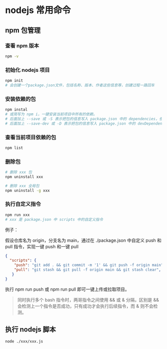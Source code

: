 # nodejs 常用命令

## npm 包管理

### 查看 npm 版本

```bash
npm -v
```

### 初始化 nodejs 项目

```bash
npm init
# 会创建一个package.json文件，包括名称、版本、作者这些信息等，创建过程一路回车
```

### 安装依赖的包

```bash
npm instal
# 或简写为 npm i，一键安装当前项目中所有的依赖。
# 后面加上 --save 或 -S 表示把包的信息写入 package.json 中的 dependencies，但不加也会默认写入。
# 后面加上 --save-dev 或 -D 表示把包的信息写入 package.json 中的 devDependencies
```

### 查看当前项目依赖的包

```bash
npm list
```

### 删除包

```bash
# 删除 xxx 包
npm uninstall xxx

# 删除 xxx 全局包
npm uninstall -g xxx
```

### 执行自定义指令

```bash
npm run xxx
# xxx 是 package.json 中 scripts 中的自定义指令
```

例子：

假设仓库名为 origin，分支名为 main，通过在 ./package.json 中自定义 push 和 pull 指令，实现一键 push 和一键 pull

```json
{
  "scripts": {
    "push": "git add . && git commit -m '1' && git push -f origin main",
    "pull": "git stash && git pull -f origin main && git stash clear",
   }
}
```

执行 npm run push 或 npm run pull 即可一键上传或拉取项目。

> 同时执行多个 bash 指令时，两哥指令之间使用 && 或 & 分隔，区别是 && 会检测上一个指令是否成功，只有成功才会执行后续指令，而 & 则不会检测。

## 执行 nodejs 脚本

```bash
node ./xxx/xxx.js
```
